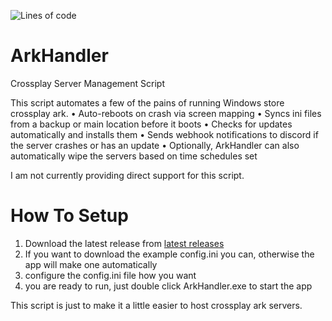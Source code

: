 ![Lines of code](https://img.shields.io/tokei/lines/github/vertyco/ArkHandler?style=plastic)

# ArkHandler

Crossplay Server Management Script

This script automates a few of the pains of running Windows store crossplay ark.
• Auto-reboots on crash via screen mapping
• Syncs ini files from a backup or main location before it boots
• Checks for updates automatically and installs them
• Sends webhook notifications to discord if the server crashes or has an update
• Optionally, ArkHandler can also automatically wipe the servers based on time schedules set

I am not currently providing direct support for this script.

# How To Setup

1. Download the latest release from [latest releases](https://github.com/vertyco/ArkHandler/releases)
2. If you want to download the example config.ini you can, otherwise the app will make one automatically
3. configure the config.ini file how you want
4. you are ready to run, just double click ArkHandler.exe to start the app


This script is just to make it a little easier to host crossplay ark servers.